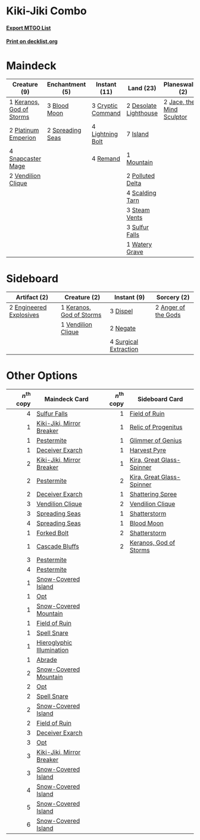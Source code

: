 # Kiki-Jiki Combo

#### [Export MTGO List](../collection/Kiki-Jiki%20Combo/Kiki-Jiki%20Combo.txt)
#### [Print on decklist.org](http://decklist.org/?deckmain=2%09Anger%20of%20the%20Gods%0A3%09Blood%20Moon%0A3%09Cryptic%20Command%0A2%09Desolate%20Lighthouse%0A7%09Island%0A2%09Jace,%20the%20Mind%20Sculptor%0A1%09Keranos,%20God%20of%20Storms%0A4%09Lightning%20Bolt%0A4%09Madcap%20Experiment%0A1%09Mountain%0A2%09Platinum%20Emperion%0A2%09Polluted%20Delta%0A4%09Remand%0A4%09Scalding%20Tarn%0A4%09Serum%20Visions%0A4%09Snapcaster%20Mage%0A2%09Spreading%20Seas%0A3%09Steam%20Vents%0A3%09Sulfur%20Falls%0A2%09Vendilion%20Clique%0A1%09Watery%20Grave&deckside=2%09Anger%20of%20the%20Gods%0A3%09Dispel%0A2%09Engineered%20Explosives%0A1%09Keranos,%20God%20of%20Storms%0A2%09Negate%0A4%09Surgical%20Extraction%0A1%09Vendilion%20Clique)
# Maindeck

|                                           Creature (9)                                            |                                      Enchantment (5)                                      |                                        Instant (11)                                        |                                           Land (23)                                            |                                          Planeswalker (2)                                          |                                         Sorcery (10)                                         |
|---------------------------------------------------------------------------------------------------|-------------------------------------------------------------------------------------------|--------------------------------------------------------------------------------------------|------------------------------------------------------------------------------------------------|----------------------------------------------------------------------------------------------------|----------------------------------------------------------------------------------------------|
|1 [Keranos, God of Storms](http://gatherer.wizards.com/Pages/Card/Details.aspx?multiverseid=380442)|3 [Blood Moon](http://gatherer.wizards.com/Pages/Card/Details.aspx?multiverseid=370419)    |3 [Cryptic Command](http://gatherer.wizards.com/Pages/Card/Details.aspx?multiverseid=370439)|2 [Desolate Lighthouse](http://gatherer.wizards.com/Pages/Card/Details.aspx?multiverseid=240147)|2 [Jace, the Mind Sculptor](http://gatherer.wizards.com/Pages/Card/Details.aspx?multiverseid=382979)|2 [Anger of the Gods](http://gatherer.wizards.com/Pages/Card/Details.aspx?multiverseid=438682)|
|2 [Platinum Emperion](http://gatherer.wizards.com/Pages/Card/Details.aspx?multiverseid=215092)     |2 [Spreading Seas](http://gatherer.wizards.com/Pages/Card/Details.aspx?multiverseid=190405)|4 [Lightning Bolt](http://gatherer.wizards.com/Pages/Card/Details.aspx?multiverseid=234704) |7 [Island](http://gatherer.wizards.com/Pages/Card/Details.aspx?multiverseid=439602)             |                                                                                                    |4 [Madcap Experiment](http://gatherer.wizards.com/Pages/Card/Details.aspx?multiverseid=417695)|
|4 [Snapcaster Mage](http://gatherer.wizards.com/Pages/Card/Details.aspx?multiverseid=425875)       |                                                                                           |4 [Remand](http://gatherer.wizards.com/Pages/Card/Details.aspx?multiverseid=397881)         |1 [Mountain](http://gatherer.wizards.com/Pages/Card/Details.aspx?multiverseid=439604)           |                                                                                                    |4 [Serum Visions](http://gatherer.wizards.com/Pages/Card/Details.aspx?multiverseid=425874)    |
|2 [Vendilion Clique](http://gatherer.wizards.com/Pages/Card/Details.aspx?multiverseid=370390)      |                                                                                           |                                                                                            |2 [Polluted Delta](http://gatherer.wizards.com/Pages/Card/Details.aspx?multiverseid=405104)     |                                                                                                    |                                                                                              |
|                                                                                                   |                                                                                           |                                                                                            |4 [Scalding Tarn](http://gatherer.wizards.com/Pages/Card/Details.aspx?multiverseid=426069)      |                                                                                                    |                                                                                              |
|                                                                                                   |                                                                                           |                                                                                            |3 [Steam Vents](http://gatherer.wizards.com/Pages/Card/Details.aspx?multiverseid=405109)        |                                                                                                    |                                                                                              |
|                                                                                                   |                                                                                           |                                                                                            |3 [Sulfur Falls](http://gatherer.wizards.com/Pages/Card/Details.aspx?multiverseid=241987)       |                                                                                                    |                                                                                              |
|                                                                                                   |                                                                                           |                                                                                            |1 [Watery Grave](http://gatherer.wizards.com/Pages/Card/Details.aspx?multiverseid=405114)       |                                                                                                    |                                                                                              |


# Sideboard

|                                           Artifact (2)                                           |                                           Creature (2)                                            |                                          Instant (9)                                           |                                         Sorcery (2)                                          |
|--------------------------------------------------------------------------------------------------|---------------------------------------------------------------------------------------------------|------------------------------------------------------------------------------------------------|----------------------------------------------------------------------------------------------|
|2 [Engineered Explosives](http://gatherer.wizards.com/Pages/Card/Details.aspx?multiverseid=370549)|1 [Keranos, God of Storms](http://gatherer.wizards.com/Pages/Card/Details.aspx?multiverseid=380442)|3 [Dispel](http://gatherer.wizards.com/Pages/Card/Details.aspx?multiverseid=201562)             |2 [Anger of the Gods](http://gatherer.wizards.com/Pages/Card/Details.aspx?multiverseid=438682)|
|                                                                                                  |1 [Vendilion Clique](http://gatherer.wizards.com/Pages/Card/Details.aspx?multiverseid=370390)      |2 [Negate](http://gatherer.wizards.com/Pages/Card/Details.aspx?multiverseid=447135)             |                                                                                              |
|                                                                                                  |                                                                                                   |4 [Surgical Extraction](http://gatherer.wizards.com/Pages/Card/Details.aspx?multiverseid=397706)|                                                                                              |


# Other Options

|*n*<sup>th</sup> copy|                                           Maindeck Card                                            |*n*<sup>th</sup> copy|                                           Sideboard Card                                           |
|--------------------:|----------------------------------------------------------------------------------------------------|--------------------:|----------------------------------------------------------------------------------------------------|
|                    4|[Sulfur Falls](http://gatherer.wizards.com/Pages/Card/Details.aspx?multiverseid=241987)             |                    1|[Field of Ruin](http://gatherer.wizards.com/Pages/Card/Details.aspx?multiverseid=435415)            |
|                    1|[Kiki-Jiki, Mirror Breaker](http://gatherer.wizards.com/Pages/Card/Details.aspx?multiverseid=370534)|                    1|[Relic of Progenitus](http://gatherer.wizards.com/Pages/Card/Details.aspx?multiverseid=205326)      |
|                    1|[Pestermite](http://gatherer.wizards.com/Pages/Card/Details.aspx?multiverseid=370440)               |                    1|[Glimmer of Genius](http://gatherer.wizards.com/Pages/Card/Details.aspx?multiverseid=417622)        |
|                    1|[Deceiver Exarch](http://gatherer.wizards.com/Pages/Card/Details.aspx?multiverseid=416863)          |                    1|[Harvest Pyre](http://gatherer.wizards.com/Pages/Card/Details.aspx?multiverseid=220010)             |
|                    2|[Kiki-Jiki, Mirror Breaker](http://gatherer.wizards.com/Pages/Card/Details.aspx?multiverseid=370534)|                    1|[Kira, Great Glass-Spinner](http://gatherer.wizards.com/Pages/Card/Details.aspx?multiverseid=370349)|
|                    2|[Pestermite](http://gatherer.wizards.com/Pages/Card/Details.aspx?multiverseid=370440)               |                    2|[Kira, Great Glass-Spinner](http://gatherer.wizards.com/Pages/Card/Details.aspx?multiverseid=370349)|
|                    2|[Deceiver Exarch](http://gatherer.wizards.com/Pages/Card/Details.aspx?multiverseid=416863)          |                    1|[Shattering Spree](http://gatherer.wizards.com/Pages/Card/Details.aspx?multiverseid=97233)          |
|                    3|[Vendilion Clique](http://gatherer.wizards.com/Pages/Card/Details.aspx?multiverseid=370390)         |                    2|[Vendilion Clique](http://gatherer.wizards.com/Pages/Card/Details.aspx?multiverseid=370390)         |
|                    3|[Spreading Seas](http://gatherer.wizards.com/Pages/Card/Details.aspx?multiverseid=190405)           |                    1|[Shatterstorm](http://gatherer.wizards.com/Pages/Card/Details.aspx?multiverseid=430683)             |
|                    4|[Spreading Seas](http://gatherer.wizards.com/Pages/Card/Details.aspx?multiverseid=190405)           |                    1|[Blood Moon](http://gatherer.wizards.com/Pages/Card/Details.aspx?multiverseid=370419)               |
|                    1|[Forked Bolt](http://gatherer.wizards.com/Pages/Card/Details.aspx?multiverseid=401702)              |                    2|[Shatterstorm](http://gatherer.wizards.com/Pages/Card/Details.aspx?multiverseid=430683)             |
|                    1|[Cascade Bluffs](http://gatherer.wizards.com/Pages/Card/Details.aspx?multiverseid=442226)           |                    2|[Keranos, God of Storms](http://gatherer.wizards.com/Pages/Card/Details.aspx?multiverseid=380442)   |
|                    3|[Pestermite](http://gatherer.wizards.com/Pages/Card/Details.aspx?multiverseid=370440)               |                     |                                                                                                    |
|                    4|[Pestermite](http://gatherer.wizards.com/Pages/Card/Details.aspx?multiverseid=370440)               |                     |                                                                                                    |
|                    1|[Snow-Covered Island](http://gatherer.wizards.com/Pages/Card/Details.aspx?multiverseid=184813)      |                     |                                                                                                    |
|                    1|[Opt](http://gatherer.wizards.com/Pages/Card/Details.aspx?multiverseid=435217)                      |                     |                                                                                                    |
|                    1|[Snow-Covered Mountain](http://gatherer.wizards.com/Pages/Card/Details.aspx?multiverseid=184814)    |                     |                                                                                                    |
|                    1|[Field of Ruin](http://gatherer.wizards.com/Pages/Card/Details.aspx?multiverseid=435415)            |                     |                                                                                                    |
|                    1|[Spell Snare](http://gatherer.wizards.com/Pages/Card/Details.aspx?multiverseid=370447)              |                     |                                                                                                    |
|                    1|[Hieroglyphic Illumination](http://gatherer.wizards.com/Pages/Card/Details.aspx?multiverseid=426759)|                     |                                                                                                    |
|                    1|[Abrade](http://gatherer.wizards.com/Pages/Card/Details.aspx?multiverseid=430772)                   |                     |                                                                                                    |
|                    2|[Snow-Covered Mountain](http://gatherer.wizards.com/Pages/Card/Details.aspx?multiverseid=184814)    |                     |                                                                                                    |
|                    2|[Opt](http://gatherer.wizards.com/Pages/Card/Details.aspx?multiverseid=435217)                      |                     |                                                                                                    |
|                    2|[Spell Snare](http://gatherer.wizards.com/Pages/Card/Details.aspx?multiverseid=370447)              |                     |                                                                                                    |
|                    2|[Snow-Covered Island](http://gatherer.wizards.com/Pages/Card/Details.aspx?multiverseid=184813)      |                     |                                                                                                    |
|                    2|[Field of Ruin](http://gatherer.wizards.com/Pages/Card/Details.aspx?multiverseid=435415)            |                     |                                                                                                    |
|                    3|[Deceiver Exarch](http://gatherer.wizards.com/Pages/Card/Details.aspx?multiverseid=416863)          |                     |                                                                                                    |
|                    3|[Opt](http://gatherer.wizards.com/Pages/Card/Details.aspx?multiverseid=435217)                      |                     |                                                                                                    |
|                    3|[Kiki-Jiki, Mirror Breaker](http://gatherer.wizards.com/Pages/Card/Details.aspx?multiverseid=370534)|                     |                                                                                                    |
|                    3|[Snow-Covered Island](http://gatherer.wizards.com/Pages/Card/Details.aspx?multiverseid=184813)      |                     |                                                                                                    |
|                    4|[Snow-Covered Island](http://gatherer.wizards.com/Pages/Card/Details.aspx?multiverseid=184813)      |                     |                                                                                                    |
|                    5|[Snow-Covered Island](http://gatherer.wizards.com/Pages/Card/Details.aspx?multiverseid=184813)      |                     |                                                                                                    |
|                    6|[Snow-Covered Island](http://gatherer.wizards.com/Pages/Card/Details.aspx?multiverseid=184813)      |                     |                                                                                                    |

